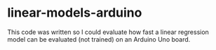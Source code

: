 # linear-models-arduino
This code was written so I could evaluate how fast a linear regression model can be evaluated (not trained) on an Arduino Uno board.
